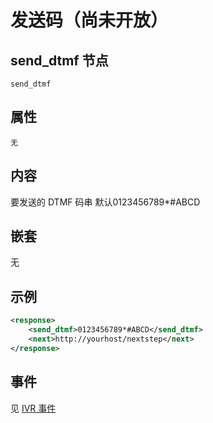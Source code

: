 # 发送码（尚未开放）

## send_dtmf 节点

```
send_dtmf
```

## 属性
    无
    
## 内容
要发送的 DTMF 码串 默认0123456789*#ABCD

## 嵌套
   无

## 示例
```xml
<response>
    <send_dtmf>0123456789*#ABCD</send_dtmf>
    <next>http://yourhost/nextstep</next>
</response>
```

## 事件

见 [IVR 事件](../evt/ivr/index.md)

